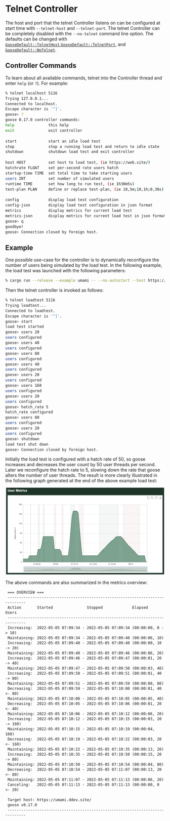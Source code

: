 # Telnet Controller

The host and port that the telnet Controller listens on can be configured at start time with `--telnet-host` and `--telnet-port`. The telnet Controller can be completely disabled with the `--no-telnet` command line option. The defaults can be changed with [`GooseDefault::TelnetHost`](https://docs.rs/goose/*/goose/config/enum.GooseDefault.html#variant.TelnetHost),[`GooseDefault::TelnetPort`](https://docs.rs/goose/*/goose/config/enum.GooseDefault.html#variant.TelnetPort), and [`GooseDefault::NoTelnet`](https://docs.rs/goose/*/goose/config/enum.GooseDefault.html#variant.NoTelnet).

## Controller Commands

To learn about all available commands, telnet into the Controller thread and enter `help` (or `?`). For example:
```bash
% telnet localhost 5116
Trying 127.0.0.1...
Connected to localhost.
Escape character is '^]'.
goose> ?
goose 0.17.0 controller commands:
help               this help
exit               exit controller

start              start an idle load test
stop               stop a running load test and return to idle state
shutdown           shutdown load test and exit controller

host HOST          set host to load test, (ie https://web.site/)
hatchrate FLOAT    set per-second rate users hatch
startup-time TIME  set total time to take starting users
users INT          set number of simulated users
runtime TIME       set how long to run test, (ie 1h30m5s)
test-plan PLAN     define or replace test-plan, (ie 10,5m;10,1h;0,30s)

config             display load test configuration
config-json        display load test configuration in json format
metrics            display metrics for current load test
metrics-json       display metrics for current load test in json format
goose> q
goodbye!
goose> Connection closed by foreign host.
```

## Example

One possible use-case for the controller is to dynamically reconfigure the number of users being simulated by the load test. In the following example, the load test was launched with the following parameters:

```bash
% cargo run --release --example umami -- --no-autostart --host https://umami.ddev.site/ --hatch-rate 50 --report-file report.html
```

Then the telnet controller is invoked as follows:
```bash
% telnet loadtest 5116
Trying loadtest...
Connected to loadtest.
Escape character is '^]'.
goose> start 
load test started
goose> users 20
users configured
goose> users 40
users configured
goose> users 80
users configured
goose> users 40 
users configured
goose> users 20
users configured
goose> users 160
users configured
goose> users 20
users configured
goose> hatch_rate 5
hatch_rate configured
goose> users 80
users configured
goose> users 20
users configured
goose> shutdown
load test shut down
goose> Connection closed by foreign host.
```

Initially the load test is configured with a hatch rate of 50, so goose increases and decreases the user count by 50 user threads per second. Later we reconfigure the hatch rate to 5, slowing down the rate that goose alters the number of user threads. The result is more clearly illustrated in the following graph generated at the end of the above example load test:

![Controller dynamic users and hatch rate](controller-users.png)

The above commands are also summarized in the metrics overview:

```ignore
 === OVERVIEW ===
 ------------------------------------------------------------------------------
 Action       Started               Stopped             Elapsed    Users
 ------------------------------------------------------------------------------
 Increasing:  2022-05-05 07:09:34 - 2022-05-05 07:09:34 (00:00:00, 0 -> 10)
 Maintaining: 2022-05-05 07:09:34 - 2022-05-05 07:09:40 (00:00:06, 10)
 Increasing:  2022-05-05 07:09:40 - 2022-05-05 07:09:40 (00:00:00, 10 -> 20)
 Maintaining: 2022-05-05 07:09:40 - 2022-05-05 07:09:46 (00:00:06, 20)
 Increasing:  2022-05-05 07:09:46 - 2022-05-05 07:09:47 (00:00:01, 20 -> 40)
 Maintaining: 2022-05-05 07:09:47 - 2022-05-05 07:09:50 (00:00:03, 40)
 Increasing:  2022-05-05 07:09:50 - 2022-05-05 07:09:51 (00:00:01, 40 -> 80)
 Maintaining: 2022-05-05 07:09:51 - 2022-05-05 07:09:59 (00:00:08, 80)
 Decreasing:  2022-05-05 07:09:59 - 2022-05-05 07:10:00 (00:00:01, 40 <- 80)
 Maintaining: 2022-05-05 07:10:00 - 2022-05-05 07:10:05 (00:00:05, 40)
 Decreasing:  2022-05-05 07:10:05 - 2022-05-05 07:10:06 (00:00:01, 20 <- 40)
 Maintaining: 2022-05-05 07:10:06 - 2022-05-05 07:10:12 (00:00:06, 20)
 Increasing:  2022-05-05 07:10:12 - 2022-05-05 07:10:15 (00:00:03, 20 -> 160)
 Maintaining: 2022-05-05 07:10:15 - 2022-05-05 07:10:19 (00:00:04, 160)
 Decreasing:  2022-05-05 07:10:19 - 2022-05-05 07:10:22 (00:00:03, 20 <- 160)
 Maintaining: 2022-05-05 07:10:22 - 2022-05-05 07:10:35 (00:00:13, 20)
 Increasing:  2022-05-05 07:10:35 - 2022-05-05 07:10:50 (00:00:15, 20 -> 80)
 Maintaining: 2022-05-05 07:10:50 - 2022-05-05 07:10:54 (00:00:04, 80)
 Decreasing:  2022-05-05 07:10:54 - 2022-05-05 07:11:07 (00:00:13, 20 <- 80)
 Maintaining: 2022-05-05 07:11:07 - 2022-05-05 07:11:13 (00:00:06, 20)
 Canceling:   2022-05-05 07:11:13 - 2022-05-05 07:11:13 (00:00:00, 0 <- 20)

 Target host: https://umami.ddev.site/
 goose v0.17.0
 ------------------------------------------------------------------------------
```

